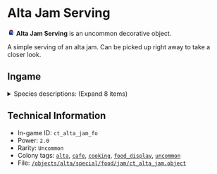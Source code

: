 # Alta Jam Serving

<img src="https://raw.githubusercontent.com/Ceterai/Enternia/main/objects/alta/special/food/jam/icon.png" alt="Alta Jam Serving icon" loading="lazy" height="16px" width="auto" /> **Alta Jam Serving** is an uncommon decorative object.

A simple serving of an alta jam. Can be picked up right away to take a closer look.

## Ingame

<details markdown="1"><summary>Species descriptions: (Expand 8 items)</summary>

- Alta: Oa-a, a jam! I wonder which one it is~
- Apex: A likely sweet jam in a bowl. Should I take it?
- Avian: Ooh, a tasty jam! I bet it tastes just as good as it looks. Only one way to find out!
- Floran: Ssome jam. Floran shell enjoy itsss sswetnesss!
- Glitch: Hungry. I should give this jam a taste.
- Human: Oh, this looks tasty! I think I should try it. Just a bit.
- Hylotl: What a wonderful culinary miracle! I wonder if I could claim it.
- Novakid: This goodness is smellin' very nice!

</details>

## Technical Information

- In-game ID: `ct_alta_jam_fo`
- Power: `2.0`
- Rarity: `Uncommon`
- Colony tags: [`alta`](https://ceterai.github.io/MyEnternia/Wiki/Tags/Alta), [`cafe`](https://ceterai.github.io/MyEnternia/Wiki/Tags/Cafe), [`cooking`](https://ceterai.github.io/MyEnternia/Wiki/Tags/Cooking), [`food_display`](https://ceterai.github.io/MyEnternia/Wiki/Tags/FoodDisplay), [`uncommon`](https://ceterai.github.io/MyEnternia/Wiki/Tags/Uncommon)
- File: [`/objects/alta/special/food/jam/ct_alta_jam.object`](https://github.com/Ceterai/Enternia/blob/main/objects/alta/special/food/jam/ct_alta_jam.object)
